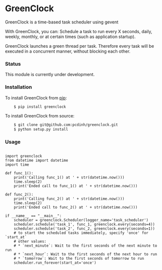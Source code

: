 GreenClock
==========

GreenClock is a time-based task scheduler using gevent

With GreenClock, you can: Schedule a task to run every X seconds, daily, weekly, monthly, 
or at certain times (such as application startup).

GreenClock launches a green thread per task. Therefore every task will be executed in a concurrent manner,
without blocking each other.

### Status

This module is currently under development.

### Installation

To install GreenClock from [pip](https://pypi.python.org/pypi/pip):

```bash
    $ pip install greenclock
```


To install GreenClock from source:
```bash
    $ git clone git@github.com:pcdinh/greenclock.git
    $ python setup.py install
```

### Usage

```

import greenclock
from datetime import datetime
import time

def func_1():
    print('Calling func_1() at ' + str(datetime.now()))
    time.sleep(2)
    print('Ended call to func_1() at ' + str(datetime.now()))

def func_2():
    print('Calling func_2() at ' + str(datetime.now()))
    time.sleep(2)
    print('Ended call to func_2() at ' + str(datetime.now()))

if __name__ == "__main__":
    scheduler = greenclock.Scheduler(logger_name='task_scheduler')
    scheduler.schedule('task_1', func_1, greenclock.every(seconds=4))
    scheduler.schedule('task_2', func_2, greenclock.every(seconds=1))
    # to start the scheduled tasks immediately, specify 'once' for `start_at`
    # other values: 
    # * `next_minute`: Wait to the first seconds of the next minute to run
    # * `next_hour`: Wait to the first seconds of the next hour to run
    # * `tomorrow`: Wait to the first seconds of tomorrow to run
    scheduler.run_forever(start_at='once')

```
